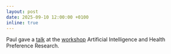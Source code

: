 ```yaml
---
layout: post
date: 2025-09-10 12:00:00 +0100
inline: true
---
```


Paul gave a [talk](http://iahpr.org/meetings/) at the [workshop](https://www.linkedin.com/feed/update/urn:li:activity:7379802038534180864/) Artificial Intelligence and Health Preference Research.